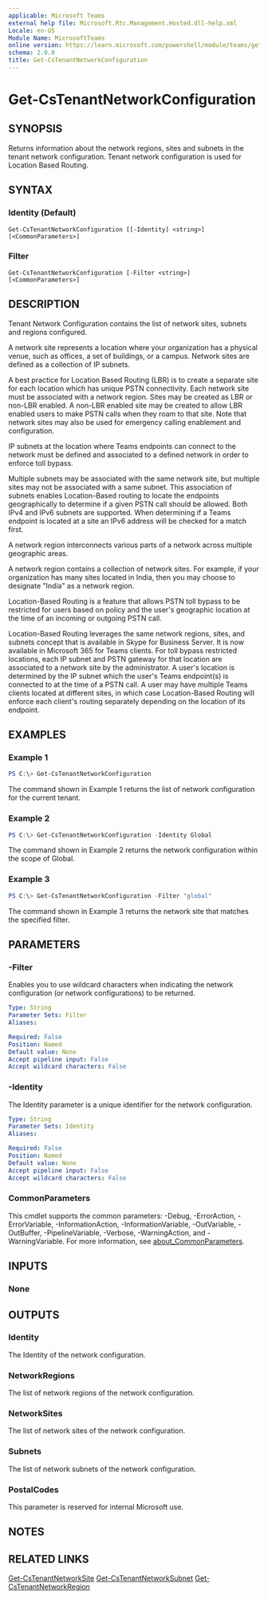 ```yaml
---
applicable: Microsoft Teams
external help file: Microsoft.Rtc.Management.Hosted.dll-help.xml
Locale: en-US
Module Name: MicrosoftTeams
online version: https://learn.microsoft.com/powershell/module/teams/get-cstenantnetworkconfiguration
schema: 2.0.0
title: Get-CsTenantNetworkConfiguration
---
```


# Get-CsTenantNetworkConfiguration

## SYNOPSIS
Returns information about the network regions, sites and subnets in the tenant network configuration. Tenant network configuration is used for Location Based Routing.

## SYNTAX

### Identity (Default)
```
Get-CsTenantNetworkConfiguration [[-Identity] <string>] [<CommonParameters>]
```

### Filter
```
Get-CsTenantNetworkConfiguration [-Filter <string>] [<CommonParameters>]
```

## DESCRIPTION
Tenant Network Configuration contains the list of network sites, subnets and regions configured.

A network site represents a location where your organization has a physical venue, such as offices, a set of buildings, or a campus. Network sites are defined as a collection of IP subnets.

A best practice for Location Based Routing (LBR) is to create a separate site for each location which has unique PSTN connectivity.  Each network site must be associated with a network region. Sites may be created as LBR or non-LBR enabled. A non-LBR enabled site may be created to allow LBR enabled users to make PSTN calls when they roam to that site. Note that network sites may also be used for emergency calling enablement and configuration.

IP subnets at the location where Teams endpoints can connect to the network must be defined and associated to a defined network in order to enforce toll bypass.

Multiple subnets may be associated with the same network site, but multiple sites may not be associated with a same subnet. This association of subnets enables Location-Based routing to locate the endpoints geographically to determine if a given PSTN call should be allowed. Both IPv4 and IPv6 subnets are supported. When determining if a Teams endpoint is located at a site an IPv6 address will be checked for a match first.

A network region interconnects various parts of a network across multiple geographic areas.

A network region contains a collection of network sites. For example, if your organization has many sites located in India, then you may choose to designate "India" as a network region.

Location-Based Routing is a feature that allows PSTN toll bypass to be restricted for users based on policy and the user's geographic location at the time of an incoming or outgoing PSTN call.

Location-Based Routing leverages the same network regions, sites, and subnets concept that is available in Skype for Business Server. It is now available in Microsoft 365 for Teams clients. For toll bypass restricted locations, each IP subnet and PSTN gateway for that location are associated to a network site by the administrator. A user's location is determined by the IP subnet which the user's Teams endpoint(s) is connected to at the time of a PSTN call. A user may have multiple Teams clients located at different sites, in which case Location-Based Routing will enforce each client's routing separately depending on the location of its endpoint.

## EXAMPLES

### Example 1
```powershell
PS C:\> Get-CsTenantNetworkConfiguration
```
The command shown in Example 1 returns the list of network configuration for the current tenant.

### Example 2
```powershell
PS C:\> Get-CsTenantNetworkConfiguration -Identity Global
```
The command shown in Example 2 returns the network configuration within the scope of Global.

### Example 3
```powershell
PS C:\> Get-CsTenantNetworkConfiguration -Filter "global"
```
The command shown in Example 3 returns the network site that matches the specified filter.

## PARAMETERS

### -Filter
Enables you to use wildcard characters when indicating the network configuration (or network configurations) to be returned.

```yaml
Type: String
Parameter Sets: Filter
Aliases:

Required: False
Position: Named
Default value: None
Accept pipeline input: False
Accept wildcard characters: False
```

### -Identity
The Identity parameter is a unique identifier for the network configuration.

```yaml
Type: String
Parameter Sets: Identity
Aliases:

Required: False
Position: Named
Default value: None
Accept pipeline input: False
Accept wildcard characters: False
```
### CommonParameters
This cmdlet supports the common parameters: -Debug, -ErrorAction, -ErrorVariable, -InformationAction, -InformationVariable, -OutVariable, -OutBuffer, -PipelineVariable, -Verbose, -WarningAction, and -WarningVariable. For more information, see [about_CommonParameters](https://go.microsoft.com/fwlink/?LinkID=113216).

## INPUTS

### None

## OUTPUTS

### Identity
The Identity of the network configuration.

### NetworkRegions
The list of network regions of the network configuration.

### NetworkSites
The list of network sites of the network configuration.

### Subnets
The list of network subnets of the network configuration.

### PostalCodes
This parameter is reserved for internal Microsoft use.

## NOTES

## RELATED LINKS
[Get-CsTenantNetworkSite](https://learn.microsoft.com/powershell/module/teams/get-cstenantnetworksite)
[Get-CsTenantNetworkSubnet](https://learn.microsoft.com/powershell/module/teams/get-cstenantnetworksite)
[Get-CsTenantNetworkRegion](https://learn.microsoft.com/powershell/module/teams/get-cstenantnetworksite)

